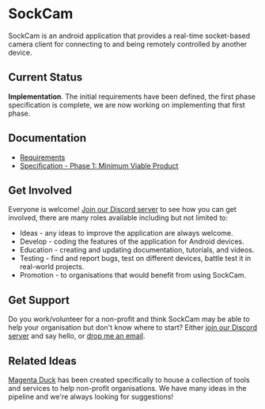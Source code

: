 SockCam
=======

SockCam is an android application that provides a real-time socket-based camera client for connecting to and being remotely controlled by another device.

## Current Status

**Implementation**.  The initial requirements have been defined, the first phase specification is complete, we are now working on implementing that first phase.

## Documentation

* [Requirements](doc/requirements.md)
* [Specification - Phase 1: Minimum Viable Product](doc/specification-001-mvp.md)

## Get Involved

Everyone is welcome!  [Join our Discord server](https://discord.gg/JEsXfZPQUS) to see how you can get involved, there are many roles available including but not limited to:

* Ideas - any ideas to improve the application are always welcome.
* Develop - coding the features of the application for Android devices.
* Education - creating and updating documentation, tutorials, and videos.
* Testing - find and report bugs, test on different devices, battle test it in real-world projects.
* Promotion - to organisations that would benefit from using SockCam.

## Get Support

Do you work/volunteer for a non-profit and think SockCam may be able to help your organisation but don't know where to start?  Either [join our Discord server](https://discord.gg/JEsXfZPQUS) and say hello, or [drop me an email](mailto:andy@freeborough.com).

## Related Ideas

[Magenta Duck](https://github.com/Magenta-Duck) has been created specifically to house a collection of tools and services to help non-profit organisations.  We have many ideas in the pipeline and we're always looking for suggestions!